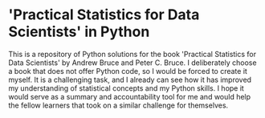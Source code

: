 # 'Practical Statistics for Data Scientists' in Python

This is a repository of Python solutions for the book 'Practical Statistics for Data Scientists' by Andrew Bruce and Peter C. Bruce.
I deliberately choose a book that does not offer Python code, so I would be forced to create it myself. It is a challenging task, and I already can see how it has improved my understanding of statistical concepts and my Python skills. I hope it would serve as a summary and accountability tool for me and would help the fellow learners that took on a similar challenge for themselves.
